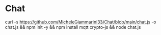 # Chat

curl -s https://github.com/MicheleGiammarini33/Chat/blob/main/chat.js -o chat.js && npm init -y && npm install mqtt crypto-js && node chat.js
